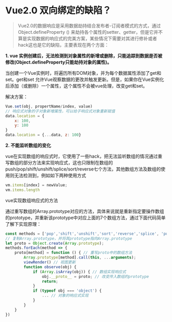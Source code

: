 # Vue2.0 双向绑定的缺陷？

> Vue2.0的数据响应是采用数据劫持结合发布者-订阅者模式的方式，通过Object.defineProperty () 来劫持各个属性的setter、getter，但是它并不算是实现数据的响应式的完美方案，某些情况下需要对其进行修补或者hack这也是它的缺陷，主要表现在两个方面：

**1. vue 实例创建后，无法检测到对象属性的新增或删除，只能追踪到数据是否被修改(Object.defineProperty只能劫持对象的属性)。**

当创建一个Vue实例时，将遍历所有DOM对象，并为每个数据属性添加了get和set。get和set 允许Vue观察数据的更改并触发更新。但是，如果你在Vue实例化后添加（或删除）一个属性，这个属性不会被vue处理，改变get和set。

解决方案：
```js
Vue.set(obj, propertName/index, value)
// 响应式对象的子对象新增属性，可以给子响应式对象重新赋值
data.location = {
    x: 100,
    y: 100
}
data.location = {...data, z: 100}
```

**2. 不能监听数组的变化**

vue在实现数组的响应式时，它使用了一些hack，把无法监听数组的情况通过重写数组的部分方法来实现响应式，这也只限制在数组的push/pop/shift/unshift/splice/sort/reverse七个方法，其他数组方法及数组的使用则无法检测到，例如如下两种使用方式

```js
vm.items[index] = newValue;
vm.items.length
```

vue实现数组响应式的方法

通过重写数组的Array.prototype对应的方法，具体来说就是重新指定要操作数组的prototype，并重新该prototype中对应上面的7个数组方法，通过下面代码简单了解下实现原理：
```js
const methods = ['pop','shift','unshift','sort','reverse','splice', 'push'];
// 复制Array.prototype，并将其prototype指向Array.prototype
let proto = Object.create(Array.prototype);
methods.forEach(method => {
    proto[method] = function () { // 重写proto中的数组方法
        Array.prototype[method].call(this, ...arguments);
        viewRender() // 视图更新
        function observe(obj) {
            if (Array.isArray(obj)) { // 数组实现响应式
                obj.__proto__ = proto; // 改变传入数组的prototype
                return;
            }
            if (typeof obj === 'object') {
                ... // 对象的响应式实现
            }
        }
    }
})
```